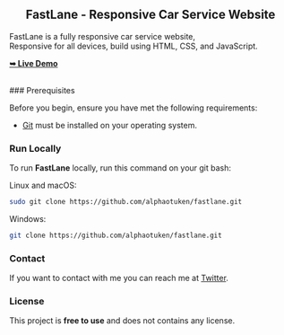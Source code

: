  <h2 align="center">FastLane - Responsive Car Service Website</h2>

  FastLane is a fully responsive car service website, <br />Responsive for all devices, build using HTML, CSS, and JavaScript.

  <a href="https://alphaotuken.github.io/FastLane-Car-Website/"><strong>➥ Live Demo</strong></a>

</div>

<br />
### Prerequisites

Before you begin, ensure you have met the following requirements:

* [Git](https://git-scm.com/downloads "Download Git") must be installed on your operating system.

### Run Locally

To run **FastLane** locally, run this command on your git bash:

Linux and macOS:

```bash
sudo git clone https://github.com/alphaotuken/fastlane.git
```

Windows:

```bash
git clone https://github.com/alphaotuken/fastlane.git
```

### Contact

If you want to contact with me you can reach me at [Twitter](https://www.twitter.com/alphaotuken).

### License

This project is **free to use** and does not contains any license.

